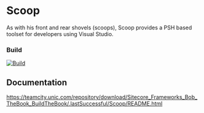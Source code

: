 # Scoop

As with his front and rear shovels (scoops), Scoop provides a PSH based toolset for developers using Visual Studio.

### Build
[![Build](https://teamcity.unic.com/httpAuth/app/rest/builds/buildType:Sitecore_Frameworks_Bob_Scoop_Build/statusIcon)](https://teamcity.unic.com/viewType.html?buildTypeId=Sitecore_Frameworks_Bob_Scoop_Build)

## Documentation

<https://teamcity.unic.com/repository/download/Sitecore_Frameworks_Bob_TheBook_BuildTheBook/.lastSuccessful/Scoop/README.html>
